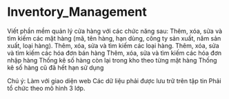 # Inventory_Management

Viết phần mềm quản lý cửa hàng với các chức năng sau:
  Thêm, xóa, sửa và tìm kiếm các mặt hàng (mã, tên hàng, hạn dùng, công ty sản xuất, năm sản xuất, loại hàng).
  Thêm, xóa, sửa và tìm kiếm các loại hàng.
  Thêm, xóa, sửa và tìm kiếm các hóa đơn bán hàng
  Thêm, xóa, sửa và tìm kiếm các hóa đơn nhập hàng
  Thống kê số hàng còn lại trong kho theo từng mặt hàng
  Thống kê số hàng cũ đã hết hạn sử dụng

Chú ý:
Làm với giao diện web
Các dữ liệu phải được lưu trữ trên tập tin
Phải tổ chức theo mô hình 3 lớp.
